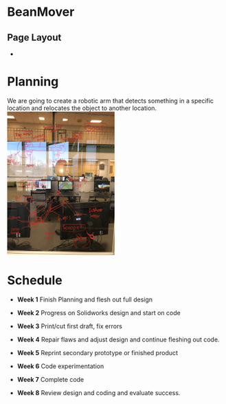 # BeanMover

## Page Layout

-

# Planning 

We are going to create a robotic arm that detects something in a specific location and relocates the object to another location. 
<img src="images/planning.jpg" width="250">
# Schedule

- **Week 1**
Finish Planning and flesh out full design

- **Week 2**
Progress on Solidworks design and start on code

- **Week 3**
Print/cut first draft, fix errors

- **Week 4**
Repair flaws and adjust design and continue fleshing out code.

- **Week 5**
Reprint secondary prototype or finished product

- **Week 6**
Code experimentation

- **Week 7**
Complete code

- **Week 8**
Review design and coding and evaluate success. 
